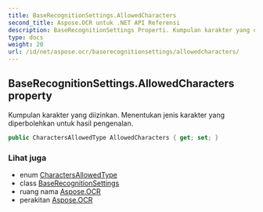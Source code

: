 ```yaml
---
title: BaseRecognitionSettings.AllowedCharacters
second_title: Aspose.OCR untuk .NET API Referensi
description: BaseRecognitionSettings Properti. Kumpulan karakter yang diizinkan. Menentukan jenis karakter yang diperbolehkan untuk hasil pengenalan.
type: docs
weight: 20
url: /id/net/aspose.ocr/baserecognitionsettings/allowedcharacters/
---
```

## BaseRecognitionSettings.AllowedCharacters property

Kumpulan karakter yang diizinkan. Menentukan jenis karakter yang diperbolehkan untuk hasil pengenalan.

```csharp
public CharactersAllowedType AllowedCharacters { get; set; }
```

### Lihat juga

* enum [CharactersAllowedType](../../charactersallowedtype/)
* class [BaseRecognitionSettings](../)
* ruang nama [Aspose.OCR](../../baserecognitionsettings/)
* perakitan [Aspose.OCR](../../../)


